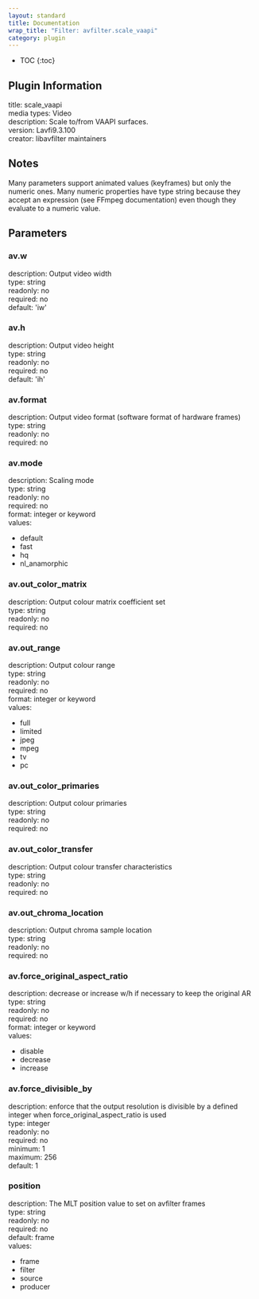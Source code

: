 ```yaml
---
layout: standard
title: Documentation
wrap_title: "Filter: avfilter.scale_vaapi"
category: plugin
---
```

* TOC
{:toc}

## Plugin Information

title: scale_vaapi  
media types:
Video  
description: Scale to/from VAAPI surfaces.  
version: Lavfi9.3.100  
creator: libavfilter maintainers  

## Notes

Many parameters support animated values (keyframes) but only the numeric ones. Many numeric properties have type string because they accept an expression (see FFmpeg documentation) even though they evaluate to a numeric value.

## Parameters

### av.w

  
description:
Output video width  
type: string  
readonly: no  
required: no  
default: 'iw'  

### av.h

  
description:
Output video height  
type: string  
readonly: no  
required: no  
default: 'ih'  

### av.format

  
description:
Output video format (software format of hardware frames)  
type: string  
readonly: no  
required: no  

### av.mode

  
description:
Scaling mode  
type: string  
readonly: no  
required: no  
format: integer or keyword  
values:  

* default
* fast
* hq
* nl_anamorphic

### av.out_color_matrix

  
description:
Output colour matrix coefficient set  
type: string  
readonly: no  
required: no  

### av.out_range

  
description:
Output colour range  
type: string  
readonly: no  
required: no  
format: integer or keyword  
values:  

* full
* limited
* jpeg
* mpeg
* tv
* pc

### av.out_color_primaries

  
description:
Output colour primaries  
type: string  
readonly: no  
required: no  

### av.out_color_transfer

  
description:
Output colour transfer characteristics  
type: string  
readonly: no  
required: no  

### av.out_chroma_location

  
description:
Output chroma sample location  
type: string  
readonly: no  
required: no  

### av.force_original_aspect_ratio

  
description:
decrease or increase w/h if necessary to keep the original AR  
type: string  
readonly: no  
required: no  
format: integer or keyword  
values:  

* disable
* decrease
* increase

### av.force_divisible_by

  
description:
enforce that the output resolution is divisible by a defined integer when force_original_aspect_ratio is used  
type: integer  
readonly: no  
required: no  
minimum: 1  
maximum: 256  
default: 1  

### position

  
description:
The MLT position value to set on avfilter frames  
type: string  
readonly: no  
required: no  
default: frame  
values:  

* frame
* filter
* source
* producer

